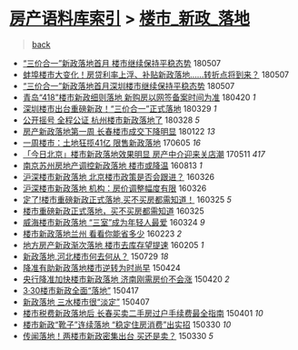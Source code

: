 [房产语料库索引](../../README.md)  > [楼市_新政_落地](楼市_新政_落地.md)
====
> [back](../README.md)

- [“三价合一”新政落地首月 楼市继续保持平稳态势](http://jkwz.applinzi.com/ittc/7100382047828968464.html#%E2%80%9C%E4%B8%89%E4%BB%B7%E5%90%88%E4%B8%80%E2%80%9D%E6%96%B0%E6%94%BF%E8%90%BD%E5%9C%B0%E9%A6%96%E6%9C%88+%E6%A5%BC%E5%B8%82%E7%BB%A7%E7%BB%AD%E4%BF%9D%E6%8C%81%E5%B9%B3%E7%A8%B3%E6%80%81%E5%8A%BF) 180507  
- [蚌埠楼市大变化！房贷利率上浮、补贴新政落地……转折点将到来？](http://jkwz.applinzi.com/ittc/7100293100926927878.html#%E8%9A%8C%E5%9F%A0%E6%A5%BC%E5%B8%82%E5%A4%A7%E5%8F%98%E5%8C%96%EF%BC%81%E6%88%BF%E8%B4%B7%E5%88%A9%E7%8E%87%E4%B8%8A%E6%B5%AE%E3%80%81%E8%A1%A5%E8%B4%B4%E6%96%B0%E6%94%BF%E8%90%BD%E5%9C%B0%E2%80%A6%E2%80%A6%E8%BD%AC%E6%8A%98%E7%82%B9%E5%B0%86%E5%88%B0%E6%9D%A5%EF%BC%9F) 180507  
- [“三价合一”新政落地首月深圳楼市继续保持平稳态势](http://jkwz.applinzi.com/ittc/7100280815361721361.html#%E2%80%9C%E4%B8%89%E4%BB%B7%E5%90%88%E4%B8%80%E2%80%9D%E6%96%B0%E6%94%BF%E8%90%BD%E5%9C%B0%E9%A6%96%E6%9C%88%E6%B7%B1%E5%9C%B3%E6%A5%BC%E5%B8%82%E7%BB%A7%E7%BB%AD%E4%BF%9D%E6%8C%81%E5%B9%B3%E7%A8%B3%E6%80%81%E5%8A%BF) 180507  
- [青岛“418”楼市新政细则落地 新购房以网签备案时间为准](http://jkwz.applinzi.com/ittc/7094066592688374795.html#%E9%9D%92%E5%B2%9B%E2%80%9C418%E2%80%9D%E6%A5%BC%E5%B8%82%E6%96%B0%E6%94%BF%E7%BB%86%E5%88%99%E8%90%BD%E5%9C%B0+%E6%96%B0%E8%B4%AD%E6%88%BF%E4%BB%A5%E7%BD%91%E7%AD%BE%E5%A4%87%E6%A1%88%E6%97%B6%E9%97%B4%E4%B8%BA%E5%87%86) 180420 *1* 
- [深圳楼市出台重磅新政！“三价合一”正式落地](http://jkwz.applinzi.com/ittc/7085937464835572753.html#%E6%B7%B1%E5%9C%B3%E6%A5%BC%E5%B8%82%E5%87%BA%E5%8F%B0%E9%87%8D%E7%A3%85%E6%96%B0%E6%94%BF%EF%BC%81%E2%80%9C%E4%B8%89%E4%BB%B7%E5%90%88%E4%B8%80%E2%80%9D%E6%AD%A3%E5%BC%8F%E8%90%BD%E5%9C%B0) 180329 *1* 
- [公开摇号 全程公证 杭州楼市新政落地了](http://jkwz.applinzi.com/ittc/7085613650608129040.html#%E5%85%AC%E5%BC%80%E6%91%87%E5%8F%B7+%E5%85%A8%E7%A8%8B%E5%85%AC%E8%AF%81+%E6%9D%AD%E5%B7%9E%E6%A5%BC%E5%B8%82%E6%96%B0%E6%94%BF%E8%90%BD%E5%9C%B0%E4%BA%86) 180328 *5* 
- [房产新政落地第一周 长春楼市成交下降明显](http://jkwz.applinzi.com/ittc/7061410736708781063.html#%E6%88%BF%E4%BA%A7%E6%96%B0%E6%94%BF%E8%90%BD%E5%9C%B0%E7%AC%AC%E4%B8%80%E5%91%A8+%E9%95%BF%E6%98%A5%E6%A5%BC%E5%B8%82%E6%88%90%E4%BA%A4%E4%B8%8B%E9%99%8D%E6%98%8E%E6%98%BE) 180122 *13* 
- [一周楼市：土地狂揽41亿 限售新政落地](http://jkwz.applinzi.com/ittc/6975706912233358340.html#%E4%B8%80%E5%91%A8%E6%A5%BC%E5%B8%82%EF%BC%9A%E5%9C%9F%E5%9C%B0%E7%8B%82%E6%8F%BD41%E4%BA%BF+%E9%99%90%E5%94%AE%E6%96%B0%E6%94%BF%E8%90%BD%E5%9C%B0) 170605 *16* 
- [「今日北京」楼市新政落地效果明显 房产中介迎来关店潮](http://jkwz.applinzi.com/ittc/6966191962347537413.html#%E3%80%8C%E4%BB%8A%E6%97%A5%E5%8C%97%E4%BA%AC%E3%80%8D%E6%A5%BC%E5%B8%82%E6%96%B0%E6%94%BF%E8%90%BD%E5%9C%B0%E6%95%88%E6%9E%9C%E6%98%8E%E6%98%BE+%E6%88%BF%E4%BA%A7%E4%B8%AD%E4%BB%8B%E8%BF%8E%E6%9D%A5%E5%85%B3%E5%BA%97%E6%BD%AE) 170511 *417* 
- [南京苏州房地产调控新政落地 楼市或降温](http://jkwz.applinzi.com/ittc/6865767160986731525.html#%E5%8D%97%E4%BA%AC%E8%8B%8F%E5%B7%9E%E6%88%BF%E5%9C%B0%E4%BA%A7%E8%B0%83%E6%8E%A7%E6%96%B0%E6%94%BF%E8%90%BD%E5%9C%B0+%E6%A5%BC%E5%B8%82%E6%88%96%E9%99%8D%E6%B8%A9) 160813 *1* 
- [沪深楼市新政落地 北京楼市政策是否会跟进？](http://jkwz.applinzi.com/ittc/6813957508750115845.html#%E6%B2%AA%E6%B7%B1%E6%A5%BC%E5%B8%82%E6%96%B0%E6%94%BF%E8%90%BD%E5%9C%B0+%E5%8C%97%E4%BA%AC%E6%A5%BC%E5%B8%82%E6%94%BF%E7%AD%96%E6%98%AF%E5%90%A6%E4%BC%9A%E8%B7%9F%E8%BF%9B%EF%BC%9F) 160326  
- [沪深楼市新政落地 机构：房价调整幅度有限](http://jkwz.applinzi.com/ittc/6813926227484083205.html#%E6%B2%AA%E6%B7%B1%E6%A5%BC%E5%B8%82%E6%96%B0%E6%94%BF%E8%90%BD%E5%9C%B0+%E6%9C%BA%E6%9E%84%EF%BC%9A%E6%88%BF%E4%BB%B7%E8%B0%83%E6%95%B4%E5%B9%85%E5%BA%A6%E6%9C%89%E9%99%90) 160326  
- [定了!楼市重磅新政正式落地,买不买房都需知道！](http://jkwz.applinzi.com/ittc/6813624799955780612.html#%E5%AE%9A%E4%BA%86%21%E6%A5%BC%E5%B8%82%E9%87%8D%E7%A3%85%E6%96%B0%E6%94%BF%E6%AD%A3%E5%BC%8F%E8%90%BD%E5%9C%B0%2C%E4%B9%B0%E4%B8%8D%E4%B9%B0%E6%88%BF%E9%83%BD%E9%9C%80%E7%9F%A5%E9%81%93%EF%BC%81) 160325 *5* 
- [楼市重磅新政正式落地，买不买房都需知道](http://jkwz.applinzi.com/ittc/6813595840836797444.html#%E6%A5%BC%E5%B8%82%E9%87%8D%E7%A3%85%E6%96%B0%E6%94%BF%E6%AD%A3%E5%BC%8F%E8%90%BD%E5%9C%B0%EF%BC%8C%E4%B9%B0%E4%B8%8D%E4%B9%B0%E6%88%BF%E9%83%BD%E9%9C%80%E7%9F%A5%E9%81%93) 160325  
- [威海楼市新政落地 “三室”成为年轻人最爱](http://jkwz.applinzi.com/ittc/6813181380347315205.html#%E5%A8%81%E6%B5%B7%E6%A5%BC%E5%B8%82%E6%96%B0%E6%94%BF%E8%90%BD%E5%9C%B0+%E2%80%9C%E4%B8%89%E5%AE%A4%E2%80%9D%E6%88%90%E4%B8%BA%E5%B9%B4%E8%BD%BB%E4%BA%BA%E6%9C%80%E7%88%B1) 160324 *9* 
- [楼市新政落地兰州 看看你能省多少](http://jkwz.applinzi.com/ittc/6802071319076144133.html#%E6%A5%BC%E5%B8%82%E6%96%B0%E6%94%BF%E8%90%BD%E5%9C%B0%E5%85%B0%E5%B7%9E+%E7%9C%8B%E7%9C%8B%E4%BD%A0%E8%83%BD%E7%9C%81%E5%A4%9A%E5%B0%91) 160223 *2* 
- [地方房产新政渐次落地 楼市去库存望提速](http://jkwz.applinzi.com/ittc/6795327804199666693.html#%E5%9C%B0%E6%96%B9%E6%88%BF%E4%BA%A7%E6%96%B0%E6%94%BF%E6%B8%90%E6%AC%A1%E8%90%BD%E5%9C%B0+%E6%A5%BC%E5%B8%82%E5%8E%BB%E5%BA%93%E5%AD%98%E6%9C%9B%E6%8F%90%E9%80%9F) 160205 *1* 
- [新政落地,河北楼市何去何从？](http://jkwz.applinzi.com/ittc/547650615423224705.html#%E6%96%B0%E6%94%BF%E8%90%BD%E5%9C%B0%2C%E6%B2%B3%E5%8C%97%E6%A5%BC%E5%B8%82%E4%BD%95%E5%8E%BB%E4%BD%95%E4%BB%8E%EF%BC%9F) 150729 *18* 
- [降准有助新政落地楼市逆转为时尚早](http://jkwz.applinzi.com/ittc/547650611406873715.html#%E9%99%8D%E5%87%86%E6%9C%89%E5%8A%A9%E6%96%B0%E6%94%BF%E8%90%BD%E5%9C%B0%E6%A5%BC%E5%B8%82%E9%80%86%E8%BD%AC%E4%B8%BA%E6%97%B6%E5%B0%9A%E6%97%A9) 150424  
- [央行降准加快楼市新政落地 济南刚需房价不会涨](http://jkwz.applinzi.com/ittc/547650611406001086.html#%E5%A4%AE%E8%A1%8C%E9%99%8D%E5%87%86%E5%8A%A0%E5%BF%AB%E6%A5%BC%E5%B8%82%E6%96%B0%E6%94%BF%E8%90%BD%E5%9C%B0+%E6%B5%8E%E5%8D%97%E5%88%9A%E9%9C%80%E6%88%BF%E4%BB%B7%E4%B8%8D%E4%BC%9A%E6%B6%A8) 150420 *2* 
- [3·30楼市新政全面“落地”](http://jkwz.applinzi.com/ittc/547650611405467586.html#3%C2%B730%E6%A5%BC%E5%B8%82%E6%96%B0%E6%94%BF%E5%85%A8%E9%9D%A2%E2%80%9C%E8%90%BD%E5%9C%B0%E2%80%9D) 150417  
- [新政落地 三水楼市很“淡定”](http://jkwz.applinzi.com/ittc/547650611399048799.html#%E6%96%B0%E6%94%BF%E8%90%BD%E5%9C%B0+%E4%B8%89%E6%B0%B4%E6%A5%BC%E5%B8%82%E5%BE%88%E2%80%9C%E6%B7%A1%E5%AE%9A%E2%80%9D) 150407  
- [楼市税费新政落地后 长春买卖二手房过户手续费最全指南](http://jkwz.applinzi.com/ittc/547650611397499465.html#%E6%A5%BC%E5%B8%82%E7%A8%8E%E8%B4%B9%E6%96%B0%E6%94%BF%E8%90%BD%E5%9C%B0%E5%90%8E+%E9%95%BF%E6%98%A5%E4%B9%B0%E5%8D%96%E4%BA%8C%E6%89%8B%E6%88%BF%E8%BF%87%E6%88%B7%E6%89%8B%E7%BB%AD%E8%B4%B9%E6%9C%80%E5%85%A8%E6%8C%87%E5%8D%97) 150401 *10* 
- [楼市新政“靴子”连续落地 “稳定住房消费”出实招](http://jkwz.applinzi.com/ittc/547650611401750159.html#%E6%A5%BC%E5%B8%82%E6%96%B0%E6%94%BF%E2%80%9C%E9%9D%B4%E5%AD%90%E2%80%9D%E8%BF%9E%E7%BB%AD%E8%90%BD%E5%9C%B0+%E2%80%9C%E7%A8%B3%E5%AE%9A%E4%BD%8F%E6%88%BF%E6%B6%88%E8%B4%B9%E2%80%9D%E5%87%BA%E5%AE%9E%E6%8B%9B) 150330 *10* 
- [传闻落地！两楼市新政密集出台 买还是卖？](http://jkwz.applinzi.com/ittc/547650611400941086.html#%E4%BC%A0%E9%97%BB%E8%90%BD%E5%9C%B0%EF%BC%81%E4%B8%A4%E6%A5%BC%E5%B8%82%E6%96%B0%E6%94%BF%E5%AF%86%E9%9B%86%E5%87%BA%E5%8F%B0+%E4%B9%B0%E8%BF%98%E6%98%AF%E5%8D%96%EF%BC%9F) 150330 *5* 
